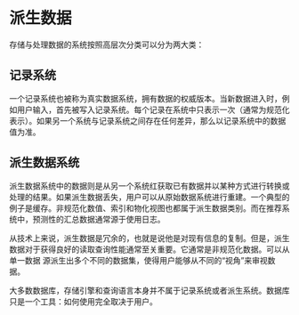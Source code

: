 # 派生数据



存储与处理数据的系统按照高层次分类可以分为两大类：

## 记录系统

一个记录系统也被称为真实数据系统，拥有数据的权威版本。当新数据进入时，例如用户输入，首先被写入记录系统。每个记录在系统中只表示一次（通常为规范化表示）。如果另一个系统与记录系统之间存在任何差异，那么以记录系统中的数据值为准。

## 派生数据系统

派生数据系统中的数据则是从另一个系统红获取已有数据并以某种方式进行转换或处理的结果。如果派生数据丢失，用户可以从原始数据系统进行重建。一个典型的例子是缓存。非规范化数值、索引和物化视图也都属于派生数据类别。而在推荐系统中，预测性的汇总数据通常源于使用日志。

从技术上来说，派生数据是冗余的，也就是说他是对现有信息的复制。但是，派生数据对于获得良好的读取查询性能通常至关重要。它通常是非规范化数据。可以从单一数据 源派生出多个不同的数据集，使得用户能够从不同的“视角”来审视数据。

大多数数据库，存储引擎和查询语言本身并不属于记录系统或者派生系统。数据库只是一个工具：如何使用完全取决于用户。

